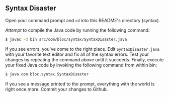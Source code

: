 ## Syntax Disaster

Open your command prompt and `cd` into this README's directory (syntax).

_Attempt to_ compile the Java code by running the following command:

``` bash
$ javac -d bin src/com/bloc/syntax/SyntaxDisaster.java
```

If you see errors, you've come to the right place. Edit `SyntaxDisaster.java` with your favorite text editor and fix all of the syntax errors. Test your changes by repeating the command above until it succeeds. Finally, execute your fixed Java code by invoking the following command from within bin:

``` bash
$ java com.bloc.syntax.SyntaxDisaster
```

If you see a message printed to the prompt, everything with the world is right once more. Commit your changes to Github.
